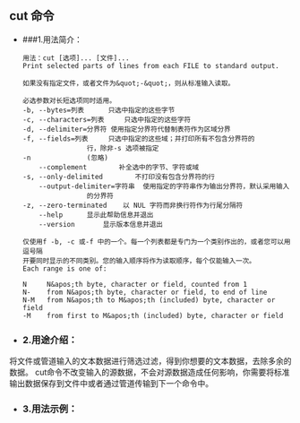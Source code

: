 ## cut 命令  
- ###1.用法简介：
    ```
    用法：cut [选项]... [文件]...
    Print selected parts of lines from each FILE to standard output.
    
    如果没有指定文件，或者文件为&quot;-&quot;，则从标准输入读取。
    
    必选参数对长短选项同时适用。
    -b, --bytes=列表		只选中指定的这些字节
    -c, --characters=列表		只选中指定的这些字符
    -d, --delimiter=分界符	使用指定分界符代替制表符作为区域分界
    -f, --fields=列表		只选中指定的这些域；并打印所有不包含分界符的
    				行，除非-s 选项被指定
    -n				(忽略)
        --complement		补全选中的字节、字符或域
    -s, --only-delimited		不打印没有包含分界符的行
        --output-delimiter=字符串	使用指定的字符串作为输出分界符，默认采用输入
    				的分界符
    -z, --zero-terminated    以 NUL 字符而非换行符作为行尾分隔符
        --help		显示此帮助信息并退出
        --version		显示版本信息并退出
    
    仅使用f -b, -c 或-f 中的一个。每一个列表都是专门为一个类别作出的，或者您可以用逗号隔
    开要同时显示的不同类别。您的输入顺序将作为读取顺序，每个仅能输入一次。
    Each range is one of:
    
    N     N&apos;th byte, character or field, counted from 1
    N-    from N&apos;th byte, character or field, to end of line
    N-M   from N&apos;th to M&apos;th (included) byte, character or field
    -M    from first to M&apos;th (included) byte, character or field

    ```
- ### 2.用途介绍：  
将文件或管道输入的文本数据进行筛选过滤，得到你想要的文本数据，去除多余的数据。
cut命令不改变输入的源数据，不会对源数据造成任何影响，你需要将标准输出数据保存到文件中或者通过管道传输到下一个命令中。

- ### 3.用法示例：

```
```

```
```

```
```


